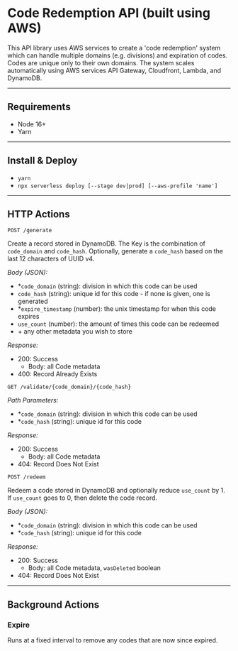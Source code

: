 # Code Redemption API (built using AWS)

This API library uses AWS services to create a 'code redemption' system which can
handle multiple domains (e.g. divisions) and expiration of codes. Codes are
unique only to their own domains. The system scales automatically using AWS
services API Gateway, Cloudfront, Lambda, and DynamoDB.

---

## Requirements

- Node 16+
- Yarn

---

## Install & Deploy

- `yarn`
- `npx serverless deploy [--stage dev|prod] [--aws-profile 'name']`

---

## HTTP Actions

`POST /generate`

Create a record stored in DynamoDB. The Key is the combination of `code_domain` and `code_hash`. Optionally, generate a `code_hash` based on the last 12 characters of UUID v4.

_Body (JSON):_

- \*`code_domain` (string): division in which this code can be used
- `code_hash` (string): unique id for this code - if none is given, one is generated
- \*`expire_timestamp` (number): the unix timestamp for when this code expires
- `use_count` (number): the amount of times this code can be redeemed
- \+ any other metadata you wish to store

_Response:_

- 200: Success
  - Body: all Code metadata
- 400: Record Already Exists

`GET /validate/{code_domain}/{code_hash}`

_Path Parameters:_

- \*`code_domain` (string): division in which this code can be used
- \*`code_hash` (string): unique id for this code

_Response:_

- 200: Success
  - Body: all Code metadata
- 404: Record Does Not Exist

`POST /redeem`

Redeem a code stored in DynamoDB and optionally reduce `use_count` by 1. If `use_count` goes to 0, then delete the code record.

_Body (JSON):_

- \*`code_domain` (string): division in which this code can be used
- \*`code_hash` (string): unique id for this code

_Response:_

- 200: Success
  - Body: all Code metadata, `wasDeleted` boolean
- 404: Record Does Not Exist

---

## Background Actions

### Expire

Runs at a fixed interval to remove any codes that are now since expired.
